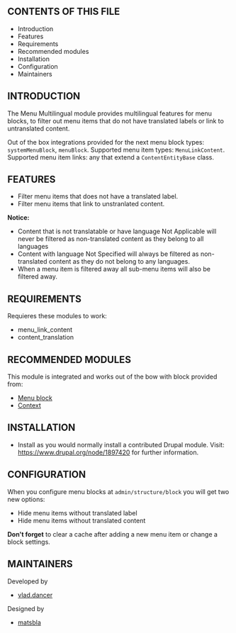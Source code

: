 CONTENTS OF THIS FILE
---------------------

 * Introduction
 * Features
 * Requirements
 * Recommended modules
 * Installation
 * Configuration
 * Maintainers


INTRODUCTION
------------

The Menu Multilingual module provides multilingual features for menu blocks, to
filter out menu items that do not have translated labels or link to untranslated
content.

Out of the box integrations provided for the next menu block types:
`systemMenuBlock`, `menuBlock`.
Supported menu item types: `MenuLinkContent`.<br>
Supported menu item links: any that extend a `ContentEntityBase` class.


FEATURES
--------

* Filter menu items that does not have a translated label.
* Filter menu items that link to unstranlated content.

**Notice:**
* Content that is not translatable or have language Not Applicable will never be
filtered as non-translated content as they belong to all languages
* Content with language Not Specified will always be filtered as non-translated
content as they do not belong to any languages.
* When a menu item is filtered away all sub-menu items will also be filtered
away.


REQUIREMENTS
------------

Requieres these modules to work:
* menu_link_content
* content_translation


RECOMMENDED MODULES
-------------------

This module is integrated and works out of the bow with block provided from:
 * [Menu block](https://www.drupal.org/project/menu_block)
 * [Context](https://www.drupal.org/project/context)


INSTALLATION
------------

 * Install as you would normally install a contributed Drupal module. Visit:
   https://www.drupal.org/node/1897420 for further information.


CONFIGURATION
-------------

When you configure menu blocks at `admin/structure/block` you will get two new
options:
 * Hide menu items without translated label
 * Hide menu items without translated content

**Don't forget** to clear a cache after adding a new menu item or change a block
settings.


MAINTAINERS
-----------

Developed by
 * [vlad.dancer](https://drupal.org/u/vladdancer)

Designed by
 * [matsbla](https://drupal.org/u/matsbla)
